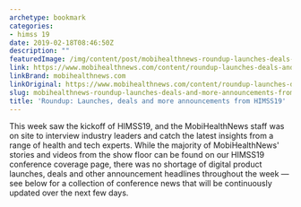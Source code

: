 ```yaml
---
archetype: bookmark
categories:
- himss 19
date: 2019-02-18T08:46:50Z
description: ""
featuredImage: /img/content/post/mobihealthnews-roundup-launches-deals-and-more-announcements-from-himss19.jpg
link: https://www.mobihealthnews.com/content/roundup-launches-deals-and-more-announcements-himss19
linkBrand: mobihealthnews.com
linkOriginal: https://www.mobihealthnews.com/content/roundup-launches-deals-and-more-announcements-himss19
slug: mobihealthnews-roundup-launches-deals-and-more-announcements-from-himss19
title: 'Roundup: Launches, deals and more announcements from HIMSS19'
---
```

This week saw the kickoff of HIMSS19, and the MobiHealthNews staff was on site to interview industry leaders and catch the latest insights from a range of health and tech experts. While the majority of MobiHealthNews' stories and videos from the show floor can be found on our HIMSS19 conference coverage page, there was no shortage of digital product launches, deals and other announcement headlines throughout the week — see below for a collection of conference news that will be continuously updated over the next few days.

